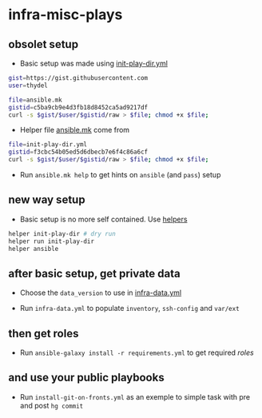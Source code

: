 # infra-misc-plays

## obsolet setup

- Basic setup was made using [init-play-dir.yml](init-play-dir.yml)

```bash
gist=https://gist.githubusercontent.com
user=thydel

file=ansible.mk
gistid=c5ba9cb9e4d3fb18d8452ca5ad9217df
curl -s $gist/$user/$gistid/raw > $file; chmod +x $file;
```

- Helper file [ansible.mk](ansible.mk) come from

```bash
file=init-play-dir.yml
gistid=f3cbc54b05ed5d6dbecb7e6f4c86a6cf
curl -s $gist/$user/$gistid/raw > $file; chmod +x $file;
```

- Run `ansible.mk help` to get hints on `ansible` (and `pass`) setup

## new way setup

- Basic setup is no more self contained. Use
  [helpers](https://github.com/thydel/helpers)

```bash
helper init-play-dir # dry run
helper run init-play-dir
helper ansible
```

## after basic setup, get private data

- Choose the `data_version` to use in [infra-data.yml](infra-data.yml)

- Run `infra-data.yml` to populate `inventory`, `ssh-config` and `var/ext`

## then get roles

- Run `ansible-galaxy install -r requirements.yml` to get required *roles*

## and use your public playbooks

- Run `install-git-on-fronts.yml` as an exemple to simple task with
  pre and post `hg commit`
